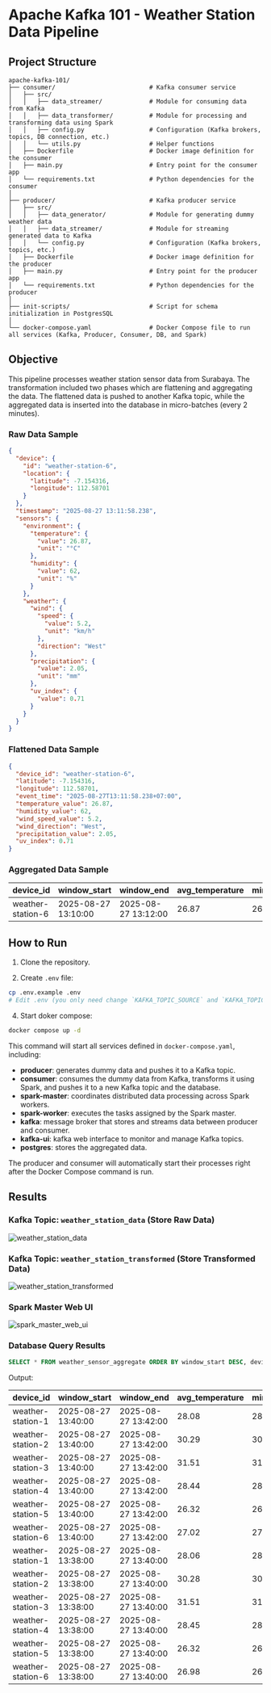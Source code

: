 # Apache Kafka 101 - Weather Station Data Pipeline

## Project Structure

```
apache-kafka-101/
├── consumer/                          # Kafka consumer service
│   ├── src/
│   │   ├── data_streamer/             # Module for consuming data from Kafka
│   │   ├── data_transformer/          # Module for processing and transforming data using Spark
│   │   ├── config.py                  # Configuration (Kafka brokers, topics, DB connection, etc.)
│   │   └── utils.py                   # Helper functions
│   ├── Dockerfile                     # Docker image definition for the consumer
│   ├── main.py                        # Entry point for the consumer app
│   └── requirements.txt               # Python dependencies for the consumer
│
├── producer/                          # Kafka producer service
│   ├── src/
│   │   ├── data_generator/            # Module for generating dummy weather data
│   │   ├── data_streamer/             # Module for streaming generated data to Kafka
│   │   └── config.py                  # Configuration (Kafka brokers, topics, etc.)
│   ├── Dockerfile                     # Docker image definition for the producer
│   ├── main.py                        # Entry point for the producer app
│   └── requirements.txt               # Python dependencies for the producer
│
├── init-scripts/                      # Script for schema initialization in PostgresSQL
│
└── docker-compose.yaml                # Docker Compose file to run all services (Kafka, Producer, Consumer, DB, and Spark)
```

## Objective

This pipeline processes weather station sensor data from Surabaya. The transformation included two phases which are flattening and aggregating the data. The flattened data is pushed to another Kafka topic, while the aggregated data is inserted into the database in micro-batches (every 2 minutes).

### Raw Data Sample

```json
{
  "device": {
    "id": "weather-station-6",
    "location": {
      "latitude": -7.154316,
      "longitude": 112.58701
    }
  },
  "timestamp": "2025-08-27 13:11:58.238",
  "sensors": {
    "environment": {
      "temperature": {
        "value": 26.87,
        "unit": "°C"
      },
      "humidity": {
        "value": 62,
        "unit": "%"
      }
    },
    "weather": {
      "wind": {
        "speed": {
          "value": 5.2,
          "unit": "km/h"
        },
        "direction": "West"
      },
      "precipitation": {
        "value": 2.05,
        "unit": "mm"
      },
      "uv_index": {
        "value": 0.71
      }
    }
  }
}
```

### Flattened Data Sample

```json
{
  "device_id": "weather-station-6",
  "latitude": -7.154316,
  "longitude": 112.58701,
  "event_time": "2025-08-27T13:11:58.238+07:00",
  "temperature_value": 26.87,
  "humidity_value": 62,
  "wind_speed_value": 5.2,
  "wind_direction": "West",
  "precipitation_value": 2.05,
  "uv_index": 0.71
}
```

### Aggregated Data Sample

| device_id         | window_start        | window_end          | avg_temperature | min_temperature | max_temperature | avg_humidity | avg_wind_speed | max_uv_index |
| ----------------- | ------------------- | ------------------- | --------------- | --------------- | --------------- | ------------ | -------------- | ------------ |
| weather-station-6 | 2025-08-27 13:10:00 | 2025-08-27 13:12:00 | 26.87           | 26.87           | 26.87           | 62           | 5.2            | 0.71         |

## How to Run

1. Clone the repository.

2. Create `.env` file:

```bash
cp .env.example .env
# Edit .env (you only need change `KAFKA_TOPIC_SOURCE` and `KAFKA_TOPIC_TARGET`)
```

4. Start doker compose:

```bash
docker compose up -d
```

This command will start all services defined in `docker-compose.yaml`, including:

- **producer**: generates dummy data and pushes it to a Kafka topic.
- **consumer**: consumes the dummy data from Kafka, transforms it using Spark, and pushes it to a new Kafka topic and the database.
- **spark-master**: coordinates distributed data processing across Spark workers.
- **spark-worker**: executes the tasks assigned by the Spark master.
- **kafka**: message broker that stores and streams data between producer and consumer.
- **kafka-ui**: kafka web interface to monitor and manage Kafka topics.
- **postgres**: stores the aggregated data.

The producer and consumer will automatically start their processes right after the Docker Compose command is run.

## Results

### Kafka Topic: `weather_station_data` (Store Raw Data)

![weather_station_data](./images/weather_station_raw_data.png)

### Kafka Topic: `weather_station_transformed` (Store Transformed Data)

![weather_station_transformed](./images/weather_station_transformed_data.png)

### Spark Master Web UI

![spark_master_web_ui](./images/spark_master_web_ui.png)

### Database Query Results

```sql
SELECT * FROM weather_sensor_aggregate ORDER BY window_start DESC, device_id LIMIT 12;
```

Output:

| device_id         | window_start        | window_end          | avg_temperature | min_temperature | max_temperature | avg_humidity | avg_wind_speed | max_uv_index |
| ----------------- | ------------------- | ------------------- | --------------- | --------------- | --------------- | ------------ | -------------- | ------------ |
| weather-station-1 | 2025-08-27 13:40:00 | 2025-08-27 13:42:00 | 28.08           | 28.07           | 28.09           | 53           | 7.48           | 0.64         |
| weather-station-2 | 2025-08-27 13:40:00 | 2025-08-27 13:42:00 | 30.29           | 30.27           | 30.30           | 54           | 5.00           | 7.29         |
| weather-station-3 | 2025-08-27 13:40:00 | 2025-08-27 13:42:00 | 31.51           | 31.48           | 31.54           | 49           | 8.51           | 5.11         |
| weather-station-4 | 2025-08-27 13:40:00 | 2025-08-27 13:42:00 | 28.44           | 28.40           | 28.46           | 73           | 9.40           | 0.52         |
| weather-station-5 | 2025-08-27 13:40:00 | 2025-08-27 13:42:00 | 26.32           | 26.30           | 26.36           | 67           | 8.58           | 0.52         |
| weather-station-6 | 2025-08-27 13:40:00 | 2025-08-27 13:42:00 | 27.02           | 27.00           | 27.04           | 61           | 5.16           | 0.76         |
| weather-station-1 | 2025-08-27 13:38:00 | 2025-08-27 13:40:00 | 28.06           | 28.05           | 28.08           | 53           | 7.51           | 0.63         |
| weather-station-2 | 2025-08-27 13:38:00 | 2025-08-27 13:40:00 | 30.28           | 30.26           | 30.30           | 56           | 5.02           | 7.30         |
| weather-station-3 | 2025-08-27 13:38:00 | 2025-08-27 13:40:00 | 31.51           | 31.47           | 31.55           | 48           | 8.52           | 5.12         |
| weather-station-4 | 2025-08-27 13:38:00 | 2025-08-27 13:40:00 | 28.45           | 28.43           | 28.48           | 73           | 9.40           | 0.54         |
| weather-station-5 | 2025-08-27 13:38:00 | 2025-08-27 13:40:00 | 26.32           | 26.30           | 26.35           | 67           | 8.54           | 0.54         |
| weather-station-6 | 2025-08-27 13:38:00 | 2025-08-27 13:40:00 | 26.98           | 26.97           | 26.99           | 62           | 5.16           | 0.79         |
